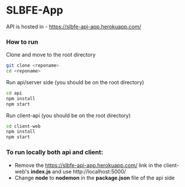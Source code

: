 # SLBFE-App

API is hosted in - https://slbfe-api-app.herokuapp.com/

### How to run
Clone and move to the root directory
```sh
git clone <reponame>
cd <reponame>
```
Run api/server side (you should be on the root directory)
```sh
cd api
npm install
npm start
```
Run client-api (you should be on the root directory)
```sh
cd client-web
npm install
npm start
```

### To run locally both api and client:
- Remove the https://slbfe-api-app.herokuapp.com/ link in the client-web's **index.js** and use http://localhost:5000/
- Change **node** to **nodemon** in the **package.json** file of the api side
